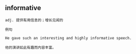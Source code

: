 ## informative
```
adj. 提供有用信息的；增长见闻的

例句

He gave such an interesting and highly informative speech.

他的演讲如此有趣而内容丰富。
```